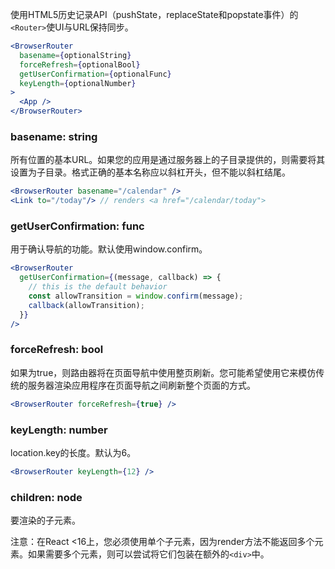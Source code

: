 使用HTML5历史记录API（pushState，replaceState和popstate事件）的`<Router>`使UI与URL保持同步。
```jsx harmony
<BrowserRouter
  basename={optionalString}
  forceRefresh={optionalBool}
  getUserConfirmation={optionalFunc}
  keyLength={optionalNumber}
>
  <App />
</BrowserRouter>
```

### basename: string
所有位置的基本URL。如果您的应用是通过服务器上的子目录提供的，则需要将其设置为子目录。格式正确的基本名称应以斜杠开头，但不能以斜杠结尾。
```jsx harmony
<BrowserRouter basename="/calendar" />
<Link to="/today"/> // renders <a href="/calendar/today">
```
### getUserConfirmation: func
用于确认导航的功能。默认使用window.confirm。
```jsx harmony
<BrowserRouter
  getUserConfirmation={(message, callback) => {
    // this is the default behavior
    const allowTransition = window.confirm(message);
    callback(allowTransition);
  }}
/>
```

###  forceRefresh: bool
如果为true，则路由器将在页面导航中使用整页刷新。您可能希望使用它来模仿传统的服务器渲染应用程序在页面导航之间刷新整个页面的方式。
```jsx harmony
<BrowserRouter forceRefresh={true} />

```
 
### keyLength: number
location.key的长度。默认为6。
```jsx harmony
<BrowserRouter keyLength={12} />
```

### children: node
要渲染的子元素。

注意：在React <16上，您必须使用单个子元素，因为render方法不能返回多个元素。如果需要多个元素，则可以尝试将它们包装在额外的`<div>`中。
